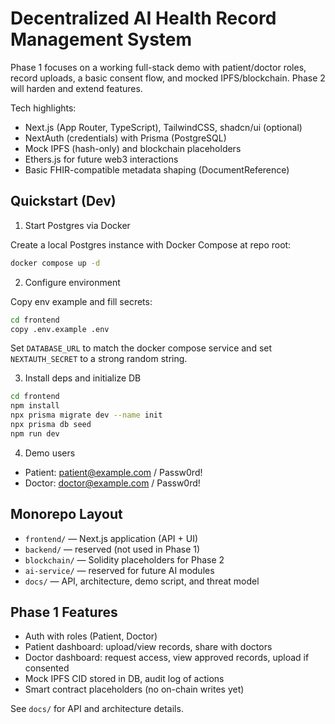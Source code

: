 # Decentralized AI Health Record Management System

Phase 1 focuses on a working full-stack demo with patient/doctor roles, record uploads, a basic consent flow, and mocked IPFS/blockchain. Phase 2 will harden and extend features.

Tech highlights:
- Next.js (App Router, TypeScript), TailwindCSS, shadcn/ui (optional)
- NextAuth (credentials) with Prisma (PostgreSQL)
- Mock IPFS (hash-only) and blockchain placeholders
- Ethers.js for future web3 interactions
- Basic FHIR-compatible metadata shaping (DocumentReference)

## Quickstart (Dev)

1) Start Postgres via Docker

Create a local Postgres instance with Docker Compose at repo root:

```bash
docker compose up -d
```

2) Configure environment

Copy env example and fill secrets:

```bash
cd frontend
copy .env.example .env
```

Set `DATABASE_URL` to match the docker compose service and set `NEXTAUTH_SECRET` to a strong random string.

3) Install deps and initialize DB

```bash
cd frontend
npm install
npx prisma migrate dev --name init
npx prisma db seed
npm run dev
```

4) Demo users
- Patient: patient@example.com / Passw0rd!
- Doctor: doctor@example.com / Passw0rd!

## Monorepo Layout
- `frontend/` — Next.js application (API + UI)
- `backend/` — reserved (not used in Phase 1)
- `blockchain/` — Solidity placeholders for Phase 2
- `ai-service/` — reserved for future AI modules
- `docs/` — API, architecture, demo script, and threat model

## Phase 1 Features
- Auth with roles (Patient, Doctor)
- Patient dashboard: upload/view records, share with doctors
- Doctor dashboard: request access, view approved records, upload if consented
- Mock IPFS CID stored in DB, audit log of actions
- Smart contract placeholders (no on-chain writes yet)

See `docs/` for API and architecture details.
